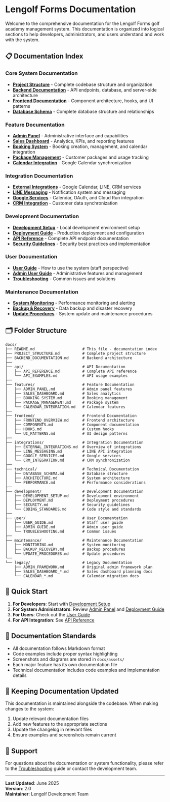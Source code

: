 # Lengolf Forms Documentation

Welcome to the comprehensive documentation for the Lengolf Forms golf academy management system. This documentation is organized into logical sections to help developers, administrators, and users understand and work with the system.

## 📋 Documentation Index

### Core System Documentation
- **[Project Structure](./PROJECT_STRUCTURE.md)** - Complete codebase structure and organization
- **[Backend Documentation](./BACKEND_DOCUMENTATION.md)** - API endpoints, database, and server-side architecture
- **[Frontend Documentation](./frontend/FRONTEND_OVERVIEW.md)** - Component architecture, hooks, and UI patterns
- **[Database Schema](./technical/DATABASE_SCHEMA.md)** - Complete database structure and relationships

### Feature Documentation
- **[Admin Panel](./features/ADMIN_PANEL.md)** - Administrative interface and capabilities
- **[Sales Dashboard](./features/SALES_DASHBOARD.md)** - Analytics, KPIs, and reporting features
- **[Booking System](./features/BOOKING_SYSTEM.md)** - Booking creation, management, and calendar integration
- **[Package Management](./features/PACKAGE_MANAGEMENT.md)** - Customer packages and usage tracking
- **[Calendar Integration](./features/CALENDAR_INTEGRATION.md)** - Google Calendar synchronization

### Integration Documentation
- **[External Integrations](./integrations/EXTERNAL_INTEGRATIONS.md)** - Google Calendar, LINE, CRM services
- **[LINE Messaging](./integrations/LINE_MESSAGING.md)** - Notification system and messaging
- **[Google Services](./integrations/GOOGLE_SERVICES.md)** - Calendar, OAuth, and Cloud Run integration
- **[CRM Integration](./integrations/CRM_INTEGRATION.md)** - Customer data synchronization

### Development Documentation
- **[Development Setup](./development/DEVELOPMENT_SETUP.md)** - Local development environment setup
- **[Deployment Guide](./development/DEPLOYMENT.md)** - Production deployment and configuration
- **[API Reference](./api/API_REFERENCE.md)** - Complete API endpoint documentation
- **[Security Guidelines](./development/SECURITY.md)** - Security best practices and implementation

### User Documentation
- **[User Guide](./user/USER_GUIDE.md)** - How to use the system (staff perspective)
- **[Admin User Guide](./user/ADMIN_GUIDE.md)** - Administrative features and management
- **[Troubleshooting](./user/TROUBLESHOOTING.md)** - Common issues and solutions

### Maintenance Documentation
- **[System Monitoring](./maintenance/MONITORING.md)** - Performance monitoring and alerting
- **[Backup & Recovery](./maintenance/BACKUP_RECOVERY.md)** - Data backup and disaster recovery
- **[Update Procedures](./maintenance/UPDATE_PROCEDURES.md)** - System update and maintenance procedures

## 🗂️ Folder Structure

```
docs/
├── README.md                     # This file - documentation index
├── PROJECT_STRUCTURE.md          # Complete project structure
├── BACKEND_DOCUMENTATION.md      # Backend architecture
├── 
├── api/                          # API Documentation
│   ├── API_REFERENCE.md          # Complete API reference
│   └── API_EXAMPLES.md           # API usage examples
├──
├── features/                     # Feature Documentation
│   ├── ADMIN_PANEL.md            # Admin panel features
│   ├── SALES_DASHBOARD.md        # Sales analytics
│   ├── BOOKING_SYSTEM.md         # Booking management
│   ├── PACKAGE_MANAGEMENT.md     # Package system
│   └── CALENDAR_INTEGRATION.md   # Calendar features
├──
├── frontend/                     # Frontend Documentation
│   ├── FRONTEND_OVERVIEW.md      # Frontend architecture
│   ├── COMPONENTS.md             # Component documentation
│   ├── HOOKS.md                  # Custom hooks
│   └── UI_PATTERNS.md            # UI design patterns
├──
├── integrations/                 # Integration Documentation
│   ├── EXTERNAL_INTEGRATIONS.md  # Overview of integrations
│   ├── LINE_MESSAGING.md         # LINE API integration
│   ├── GOOGLE_SERVICES.md        # Google services
│   └── CRM_INTEGRATION.md        # CRM synchronization
├──
├── technical/                    # Technical Documentation
│   ├── DATABASE_SCHEMA.md        # Database structure
│   ├── ARCHITECTURE.md           # System architecture
│   └── PERFORMANCE.md            # Performance considerations
├──
├── development/                  # Development Documentation
│   ├── DEVELOPMENT_SETUP.md      # Development environment
│   ├── DEPLOYMENT.md             # Deployment procedures
│   ├── SECURITY.md               # Security guidelines
│   └── CODING_STANDARDS.md       # Code style and standards
├──
├── user/                         # User Documentation
│   ├── USER_GUIDE.md             # Staff user guide
│   ├── ADMIN_GUIDE.md            # Admin user guide
│   └── TROUBLESHOOTING.md        # Common issues
├──
├── maintenance/                  # Maintenance Documentation
│   ├── MONITORING.md             # System monitoring
│   ├── BACKUP_RECOVERY.md        # Backup procedures
│   └── UPDATE_PROCEDURES.md      # Update procedures
└──
└── legacy/                       # Legacy Documentation
    ├── ADMIN_FRAMEWORK.md        # Original admin framework plan
    ├── SALES_DASHBOARD_*.md      # Sales dashboard planning docs
    └── CALENDAR_*.md             # Calendar migration docs
```

## 🚀 Quick Start

1. **For Developers**: Start with [Development Setup](./development/DEVELOPMENT_SETUP.md)
2. **For System Administrators**: Review [Admin Panel](./features/ADMIN_PANEL.md) and [Deployment Guide](./development/DEPLOYMENT.md)
3. **For Users**: Check out the [User Guide](./user/USER_GUIDE.md)
4. **For API Integration**: See [API Reference](./api/API_REFERENCE.md)

## 📝 Documentation Standards

- All documentation follows Markdown format
- Code examples include proper syntax highlighting
- Screenshots and diagrams are stored in `docs/assets/`
- Each major feature has its own documentation file
- Technical documentation includes code examples and implementation details

## 🔄 Keeping Documentation Updated

This documentation is maintained alongside the codebase. When making changes to the system:

1. Update relevant documentation files
2. Add new features to the appropriate sections
3. Update the changelog in relevant files
4. Ensure examples and screenshots remain current

## 📧 Support

For questions about the documentation or system functionality, please refer to the [Troubleshooting](./user/TROUBLESHOOTING.md) guide or contact the development team.

---

**Last Updated**: June 2025  
**Version**: 2.0  
**Maintainer**: Lengolf Development Team 